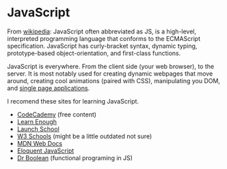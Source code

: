 # JavaScript
From [wikipedia](https://en.wikipedia.org/wiki/JavaScript):
JavaScript often abbreviated as JS, is a high-level,
interpreted programming language that conforms to the ECMAScript specification.
JavaScript has curly-bracket syntax, dynamic typing, prototype-based
object-orientation, and first-class functions.

JavaScript is everywhere. From the client side (your web browser), to the
server. It is most notably used for creating dynamic webpages that move around,
creating cool animations (paired with CSS), manipulating you DOM, and [single page
applications](https://msdn.microsoft.com/en-us/magazine/dn463786.aspx).

I recomend these sites for learning JavaScript.
- [CodeCademy](https://www.codecademy.com/catalog/language/javascript) (free
    content)
- [Learn Enough](https://www.learnenough.com/javascript-tutorial/hello_world)
- [Launch School](https://launchschool.com/books/javascript)
- [W3 Schools](https://www.w3schools.com/js/) (might be a little outdated not sure)
- [MDN Web Docs](https://developer.mozilla.org/en-US/docs/Web/JavaScript#Tutorials)
- [Eloquent JavaScript](https://eloquentjavascript.net/)
- [Dr Boolean](https://drboolean.gitbooks.io/mostly-adequate-guide-old/content/) (functional programing in JS)


